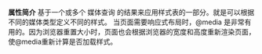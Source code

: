 **属性简介**
基于一个或多个 媒体查询 的结果来应用样式表的一部分。就是可以根据不同的媒体类型定义不同的样式。
当页面需要响应式布局时，@media 是非常有用的。因为浏览器重置大小时，页面也会根据浏览器的宽度和高度重新渲染页面，使@media重新计算是否加载样式。

